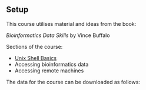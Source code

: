 ## Setup

This course utilises material and ideas from the book:

*Bioinformatics Data Skills* by Vince Buffalo

Sections of the course:

- [Unix Shell Basics](../1.UnixShellBasics/README.md)
- Accessing bioinformatics data
- Accessing remote machines


The data for the course can be downloaded as follows:

